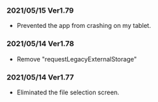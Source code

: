 ### 2021/05/15 Ver1.79

- Prevented the app from crashing on my tablet.

### 2021/05/14 Ver1.78

- Remove "requestLegacyExternalStorage"

### 2021/05/14 Ver1.77

- Eliminated the file selection screen.
